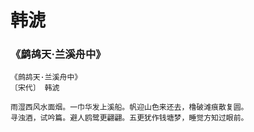 # 韩淲

### 《鹧鸪天·兰溪舟中》

```
《鹧鸪天·兰溪舟中》
〔宋代〕 韩淲

雨湿西风水面烟。一巾华发上溪船。帆迎山色来还去，橹破滩痕散复圆。
寻浊酒，试吟篇。避人鸥鹭更翩翩。五更犹作钱塘梦，睡觉方知过眼前。
```
